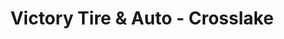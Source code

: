---
title: "Victory Tire & Auto - Crosslake"
url: /crosslake/victory-tire-and-auto-crosslake/
shop: tyres
---